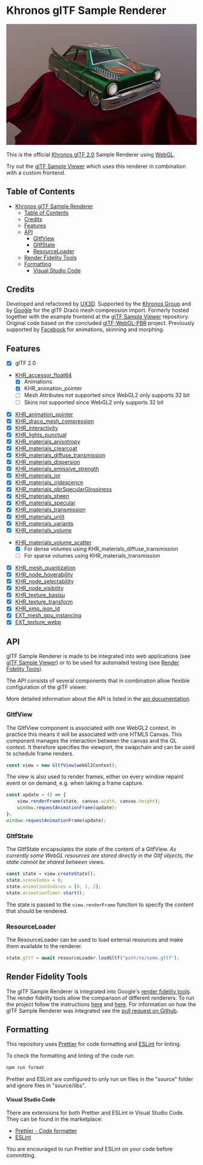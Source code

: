 # Khronos glTF Sample Renderer

[![](assets/images/ToyCar.jpg)](https://github.khronos.org/glTF-Sample-Viewer-Release/)

This is the official [Khronos glTF 2.0](https://www.khronos.org/gltf/) Sample Renderer using [WebGL](https://www.khronos.org/webgl/).

Try out the [glTF Sample Viewer](https://github.khronos.org/glTF-Sample-Viewer-Release/) which uses this renderer in combination with a custom frontend.

## Table of Contents

- [Khronos glTF Sample Renderer](#khronos-gltf-sample-renderer)
    - [Table of Contents](#table-of-contents)
    - [Credits](#credits)
    - [Features](#features)
    - [API](#api)
        - [GltfView](#gltfview)
        - [GltfState](#gltfstate)
        - [ResourceLoader](#resourceloader)
    - [Render Fidelity Tools](#render-fidelity-tools)
    - [Formatting](#formatting)
        - [Visual Studio Code](#visual-studio-code)

## Credits

Developed and refactored by [UX3D](https://www.ux3d.io/). Supported by the [Khronos Group](https://www.khronos.org/) and by [Google](https://www.google.com/) for the glTF Draco mesh compression import.
Formerly hosted together with the example frontend at the [glTF Sample Viewer](https://github.com/KhronosGroup/glTF-Sample-Viewer) repository. Original code based on the concluded [glTF-WebGL-PBR](https://github.com/KhronosGroup/glTF-Sample-Viewer/tree/glTF-WebGL-PBR) project. Previously supported by [Facebook](https://www.facebook.com/) for animations, skinning and morphing.

## Features

- [x] glTF 2.0
- [KHR_accessor_float64](https://github.com/KhronosGroup/glTF/pull/2397)
    - [x] Animations
    - [x] KHR_animation_pointer
    - [ ] Mesh Attributes not supported since WebGL2 only supports 32 bit
    - [ ] Skins not supported since WebGL2 only supports 32 bit
- [x] [KHR_animation_pointer](https://github.com/KhronosGroup/glTF/tree/main/extensions/2.0/Khronos/KHR_animation_pointer)
- [x] [KHR_draco_mesh_compression](https://github.com/KhronosGroup/glTF/tree/main/extensions/2.0/Khronos/KHR_draco_mesh_compression)
- [x] [KHR_interactivity](https://github.com/KhronosGroup/glTF/pull/2293)
- [x] [KHR_lights_punctual](https://github.com/KhronosGroup/glTF/tree/main/extensions/2.0/Khronos/KHR_lights_punctual)
- [x] [KHR_materials_anisotropy](https://github.com/KhronosGroup/glTF/tree/main/extensions/2.0/Khronos/KHR_materials_anisotropy)
- [x] [KHR_materials_clearcoat](https://github.com/KhronosGroup/glTF/tree/main/extensions/2.0/Khronos/KHR_materials_clearcoat)
- [x] [KHR_materials_diffuse_transmission](https://github.com/KhronosGroup/glTF/blob/main/extensions/2.0/Khronos/KHR_materials_diffuse_transmission/README.md)
- [x] [KHR_materials_dispersion](https://github.com/KhronosGroup/glTF/tree/main/extensions/2.0/Khronos/KHR_materials_dispersion)
- [x] [KHR_materials_emissive_strength](https://github.com/KhronosGroup/glTF/tree/main/extensions/2.0/Khronos/KHR_materials_emissive_strength)
- [x] [KHR_materials_ior](https://github.com/KhronosGroup/glTF/tree/main/extensions/2.0/Khronos/KHR_materials_ior)
- [x] [KHR_materials_iridescence](https://github.com/KhronosGroup/glTF/tree/main/extensions/2.0/Khronos/KHR_materials_iridescence)
- [x] [KHR_materials_pbrSpecularGlossiness](https://github.com/KhronosGroup/glTF/tree/main/extensions/2.0/Khronos/KHR_materials_pbrSpecularGlossiness)
- [x] [KHR_materials_sheen](https://github.com/KhronosGroup/glTF/tree/main/extensions/2.0/Khronos/KHR_materials_sheen)
- [x] [KHR_materials_specular](https://github.com/KhronosGroup/glTF/tree/main/extensions/2.0/Khronos/KHR_materials_specular)
- [x] [KHR_materials_transmission](https://github.com/KhronosGroup/glTF/tree/main/extensions/2.0/Khronos/KHR_materials_transmission)
- [x] [KHR_materials_unlit](https://github.com/KhronosGroup/glTF/tree/main/extensions/2.0/Khronos/KHR_materials_unlit)
- [x] [KHR_materials_variants](https://github.com/KhronosGroup/glTF/tree/main/extensions/2.0/Khronos/KHR_materials_variants)
- [x] [KHR_materials_volume](https://github.com/KhronosGroup/glTF/tree/main/extensions/2.0/Khronos/KHR_materials_volume)
- [KHR_materials_volume_scatter](https://github.com/KhronosGroup/glTF/blob/e17468db6fd9ae3ce73504a9f317bd853af01a30/extensions/2.0/Khronos/KHR_materials_volume_scatter/README.md)
    - [x] For dense volumes using KHR_materials_diffuse_transmission
    - [ ] For sparse volumes using KHR_materials_transmission
- [x] [KHR_mesh_quantization](https://github.com/KhronosGroup/glTF/tree/main/extensions/2.0/Khronos/KHR_mesh_quantization)
- [x] [KHR_node_hoverability](https://github.com/KhronosGroup/glTF/pull/2426)
- [x] [KHR_node_selectability](https://github.com/KhronosGroup/glTF/pull/2422)
- [x] [KHR_node_visibility](https://github.com/KhronosGroup/glTF/pull/2410)
- [x] [KHR_texture_basisu](https://github.com/KhronosGroup/glTF/tree/main/extensions/2.0/Khronos/KHR_texture_basisu)
- [x] [KHR_texture_transform](https://github.com/KhronosGroup/glTF/tree/main/extensions/2.0/Khronos/KHR_texture_transform)
- [x] [KHR_xmp_json_ld](https://github.com/KhronosGroup/glTF/tree/main/extensions/2.0/Khronos/KHR_xmp_json_ld)
- [x] [EXT_mesh_gpu_instancing](https://github.com/KhronosGroup/glTF/tree/main/extensions/2.0/Vendor/EXT_mesh_gpu_instancing)
- [x] [EXT_texture_webp](https://github.com/KhronosGroup/glTF/tree/main/extensions/2.0/Vendor/EXT_texture_webp)

## API

glTF Sample Renderer is made to be integrated into web applications (see [glTF Sample Viewer](https://github.com/KhronosGroup/glTF-Sample-Viewer)) or to be used for automated testing (see [Render Fidelity Tools](#render-fidelity-tools)).

The API consists of several components that in combination allow flexible configuration of the glTF viewer.

More detailed information about the API is listed in the [api documentation](API.md).

### GltfView

The GltfView component is associated with one WebGL2 context. In practice this means it will be associated with one HTML5 Canvas. This component manages the interaction between the canvas and the GL context. It therefore specifies the viewport, the swapchain and can be used to schedule frame renders.

```js
const view = new GltfView(webGl2Context);
```

The view is also used to render frames, either on every window repaint event or on demand, e.g. when taking a frame capture.

```js
const update = () => {
    view.renderFrame(state, canvas.width, canvas.height);
    window.requestAnimationFrame(update);
};
window.requestAnimationFrame(update);
```

### GltfState

The GltfState encapsulates the state of the content of a GltfView. *As currently some WebGL resources are stored directly in the Gltf objects, the state cannot be shared between views.*

```js
const state = view.createState();
state.sceneIndex = 0;
state.animationIndices = [0, 1, 2];
state.animationTimer.start();
```

The state is passed to the `view.renderFrame` function to specify the content that should be rendered.

### ResourceLoader

The ResourceLoader can be used to load external resources and make them available to the renderer.

```js
state.gltf = await resourceLoader.loadGltf("path/to/some.gltf");
```

## Render Fidelity Tools

The glTF Sample Renderer is integrated into Google's [render fidelity tools](https://github.com/google/model-viewer/tree/master/packages/render-fidelity-tools). The render fidelity tools allow the comparison of different renderers. To run the project follow the instructions [here](https://github.com/google/model-viewer/blob/master/README.md) and [here](https://github.com/google/model-viewer/blob/master/packages/render-fidelity-tools/README.md). For information on how the glTF Sample Renderer was integrated see the [pull request on Github](https://github.com/google/model-viewer/pull/1962).

## Formatting

This repository uses [Prettier](https://prettier.io/) for code formatting and [ESLint](https://eslint.org/) for linting.

To check the formatting and linting of the code run:

```bash
npm run format
```

Prettier and ESLint are configured to only run on files in the "source" folder and ignore files in "source/libs".

#### Visual Studio Code

There are extensions for both Prettier and ESLint in Visual Studio Code. They can be found in the marketplace:

- [Prettier - Code formatter](https://marketplace.visualstudio.com/items?itemName=esbenp.prettier-vscode)
- [ESLint](https://marketplace.visualstudio.com/items?itemName=dbaeumer.vscode-eslint)

You are encouraged to run Prettier and ESLint on your code before committing.
